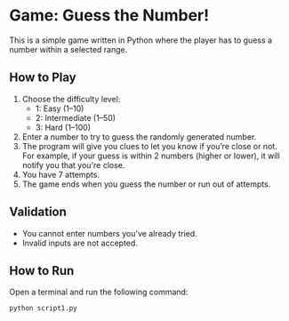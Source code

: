 # Game: Guess the Number!

This is a simple game written in Python where the player has to guess a number within a selected range.

## How to Play

1. Choose the difficulty level:
   - 1: Easy (1–10)
   - 2: Intermediate (1–50)
   - 3: Hard (1–100)
2. Enter a number to try to guess the randomly generated number.
3. The program will give you clues to let you know if you’re close or not. For example, if your guess is within 2 numbers (higher or lower), it will notify you that you're close.
4. You have 7 attempts.
5. The game ends when you guess the number or run out of attempts.

## Validation

- You cannot enter numbers you've already tried.
- Invalid inputs are not accepted.

## How to Run

Open a terminal and run the following command:

```bash
python script1.py

